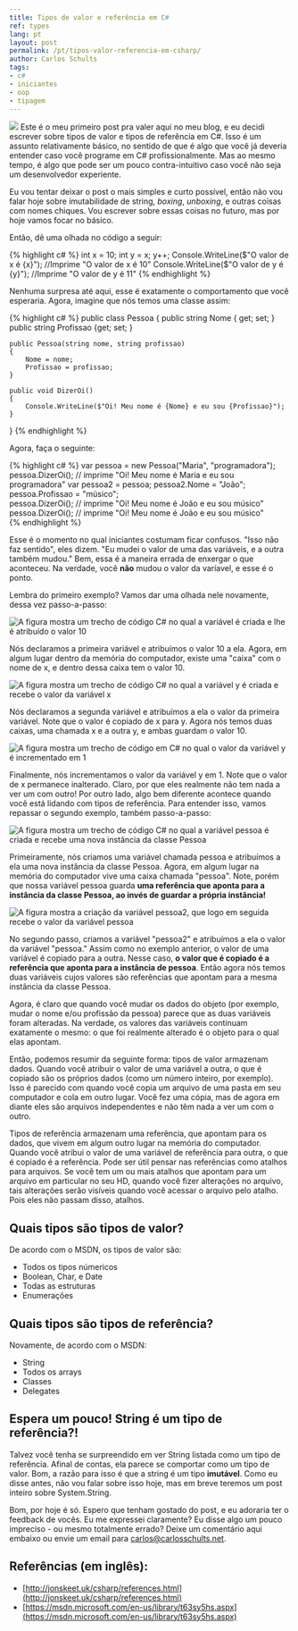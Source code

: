 ```yaml
---
title: Tipos de valor e referência em C#
ref: types
lang: pt
layout: post
permalink: /pt/tipos-valor-referencia-em-csharp/
author: Carlos Schults
tags:
- c#
- iniciantes
- oop
- tipagem
---
```

![](http://res.cloudinary.com/dz5ppacuo/image/upload/v1454161644/value-reference-types-1038x437_tutiht.png)
Este é o meu primeiro post pra valer aqui no meu blog, e eu decidi escrever sobre tipos de valor e tipos de referência em C#. Isso é um assunto relativamente básico, no sentido de que é algo que você já deveria entender caso você programe em C# profissionalmente. Mas ao mesmo tempo, é algo que pode ser um pouco contra-intuitivo caso você não seja um desenvolvedor experiente.
<!--more-->

Eu vou tentar deixar o post o mais simples e curto possível, então não vou falar hoje sobre imutabilidade de string, *boxing*, *unboxing*, e outras coisas com nomes chiques.
Vou escrever sobre essas coisas no futuro, mas por hoje vamos focar no básico.

Então, dê uma olhada no código a seguir:

{% highlight c# %}
int x = 10;
int y = x;
y++;
Console.WriteLine($"O valor de x é {x}"); //Imprime "O valor de x é 10"
Console.WriteLine($"O valor de y é {y}"); //Imprime "O valor de y é 11"
{% endhighlight %}

Nenhuma surpresa até aqui, esse é exatamente o comportamento que você esperaria. Agora, imagine que nós temos uma classe assim:

{% highlight c# %}
public class Pessoa
{
    public string Nome { get; set; }
    public string Profissao {get; set; }

    public Pessoa(string nome, string profissao)
    {
        Nome = nome;
        Profissao = profissao;
    }

    public void DizerOi()
    {
        Console.WriteLine($"Oi! Meu nome é {Nome} e eu sou {Profissao}");
    }
}
{% endhighlight %}

Agora, faça o seguinte:

{% highlight c# %}
var pessoa = new Pessoa("Maria", "programadora");    
pessoa.DizerOi(); // imprime "Oi! Meu nome é Maria e eu sou programadora"
var pessoa2 = pessoa;
pessoa2.Nome = "João";
pessoa.Profissao = "músico";    
pessoa.DizerOi(); // imprime "Oi! Meu nome é João e eu sou músico"  
pessoa.DizerOi(); // imprime "Oi! Meu nome é João e eu sou músico"  
{% endhighlight %}

Esse é o momento no qual iniciantes costumam ficar confusos. "Isso não faz sentido", eles dizem. "Eu mudei o valor de uma das variáveis, e a outra também mudou." Bem, essa é a maneira errada de enxergar o que aconteceu. Na verdade, você <strong>não</strong> mudou o valor da varíavel, e esse é o ponto.

Lembra do primeiro exemplo? Vamos dar uma olhada nele novamente, dessa vez passo-a-passo:

<img alt="A figura mostra um trecho de código C# no qual a variável é criada e lhe é atribuído o valor 10" src="http://res.cloudinary.com/dz5ppacuo/image/upload/v1454161625/fig1_czxki5.png" />

Nós declaramos a primeira variável e atribuímos o valor 10 a ela. Agora, em algum lugar dentro da memória do computador, existe uma "caixa" com o nome de x, e dentro dessa caixa tem o valor 10.

<img alt="A figura mostra um trecho de código C# no qual a variável y é criada e recebe o valor da variável x" src="http://res.cloudinary.com/dz5ppacuo/image/upload/v1454165139/fig2_de8azi.png" />

Nós declaramos a segunda variável e atribuímos a ela o valor da primeira variável. Note que o valor é copiado de x para y. Agora nós temos duas caixas, uma chamada x e a outra y, e ambas guardam o valor 10.

<img alt="A figura mostra um trecho de código em C# no qual o valor da variável y é incrementado em 1" src="http://res.cloudinary.com/dz5ppacuo/image/upload/v1454165134/fig3_sdjbze.png" />

Finalmente, nós incrementamos o valor da variável y em 1. Note que o valor de x permanece inalterado. Claro, por que eles realmente não tem nada a ver um com outro! Por outro lado, algo bem diferente acontece quando você está lidando com tipos de referência. Para entender isso, vamos repassar o segundo exemplo, também passo-a-passo:

<img alt="A figura mostra um trecho de código C# no qual a variável pessoa é criada e recebe uma nova instância da classe Pessoa" src="http://res.cloudinary.com/dz5ppacuo/image/upload/v1454165141/fig4_xivrng.png" />

Primeiramente, nós criamos uma variável chamada pessoa e atribuímos a ela uma nova instância da classe Pessoa. Agora, em algum lugar na memória do computador vive uma caixa chamada "pessoa". Note, porém que nossa variável pessoa guarda <strong>uma referência que aponta para a instância da classe Pessoa, ao invés de guardar a própria instância!</strong>

<img alt="A figura mostra a criação da variável pessoa2, que logo em seguida recebe o valor da variável pessoa" src="http://res.cloudinary.com/dz5ppacuo/image/upload/v1454165138/fig5_i21mgj.png" />

No segundo passo, criamos a variável "pessoa2" e atribuímos a ela o valor da variável "pessoa." Assim como no exemplo anterior, o valor de uma variável é copiado para a outra. Nesse caso, **o valor que é copiado é a referência que aponta para a instância de pessoa**. Então agora nós temos duas variáveis cujos valores são referências que apontam para a mesma instância da classe Pessoa.

Agora, é claro que quando você mudar os dados do objeto (por exemplo, mudar o nome e/ou profissão da pessoa) parece que as duas variáveis foram alteradas. Na verdade, os valores das variáveis continuam exatamente o mesmo: o que foi realmente alterado é o objeto para o qual elas apontam.

Então, podemos resumir da seguinte forma: tipos de valor armazenam dados. Quando você atribuir o valor de uma variável a outra, o que é copiado são os próprios dados (como um número inteiro, por exemplo). Isso é parecido com quando você copia um arquivo de uma pasta em seu computador e cola em outro lugar. Você fez uma cópia, mas de agora em diante eles são arquivos independentes e não têm nada a ver um com o outro.

Tipos de referência armazenam uma referência, que apontam para os dados, que vivem em algum outro lugar na memória do computador. Quando você atribui o valor de uma variável de referência para outra, o que é copiado é a referência. Pode ser útil pensar nas referências como atalhos para arquivos. Se você tem um ou mais atalhos que apontam para um arquivo em particular no seu HD, quando você fizer alterações no arquivo, tais alterações serão vis&iacute;veis quando você acessar o arquivo pelo atalho. Pois eles não passam disso, atalhos.

## Quais tipos são tipos de valor? ##

De acordo com o MSDN, os tipos de valor são:

- Todos os tipos númericos
- Boolean, Char, e Date
- Todas as estruturas
- Enumerações

## Quais tipos são tipos de referência? ##

Novamente, de acordo com o MSDN:

- String
- Todos os arrays
- Classes
- Delegates

## Espera um pouco! String é um tipo de referência?! ##

Talvez você tenha se surpreendido em ver String listada como um tipo de referência. Afinal de contas, ela parece se comportar como um tipo de valor. Bom, a razão para isso é que a string é um tipo **imutável**. Como eu disse antes, não vou falar sobre isso hoje, mas em breve teremos um post inteiro sobre System.String.

Bom, por hoje é só. Espero que tenham gostado do post, e eu adoraria ter o feedback de vocês. Eu me expressei claramente? Eu disse algo um pouco impreciso - ou mesmo totalmente errado? Deixe um comentário aqui embaixo ou envie um email para [carlos@carlosschults.net](mailto:carlos@carlosschults.net).

## Referências (em inglês): ##

- [http://jonskeet.uk/csharp/references.html](http://jonskeet.uk/csharp/references.html)
- [https://msdn.microsoft.com/en-us/library/t63sy5hs.aspx](https://msdn.microsoft.com/en-us/library/t63sy5hs.aspx)
